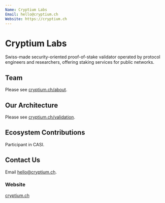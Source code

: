 ```yaml
---
Name: Cryptium Labs
Email: hello@cryptium.ch
Website: https://cryptium.ch
---
```


# Cryptium Labs

Swiss-made security-oriented proof-of-stake validator operated by protocol engineers and researchers, offering staking services for public networks.

## Team

Please see [cryptium.ch/about](https://cryptium.ch/about).

## Our Architecture

Please see [cryptium.ch/validation](https://cryptium.ch/validation).

## Ecosystem Contributions

Participant in CASI.

## Contact Us

Email [hello@cryptium.ch](mailto:hello@cryptium.ch).

### Website

[cryptium.ch](https://cryptium.ch)
